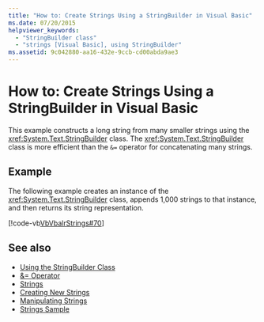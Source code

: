 ```yaml
---
title: "How to: Create Strings Using a StringBuilder in Visual Basic"
ms.date: 07/20/2015
helpviewer_keywords: 
  - "StringBuilder class"
  - "strings [Visual Basic], using StringBuilder"
ms.assetid: 9c042880-aa16-432e-9ccb-cd00abda9ae3
---
```

# How to: Create Strings Using a StringBuilder in Visual Basic
This example constructs a long string from many smaller strings using the <xref:System.Text.StringBuilder> class. The <xref:System.Text.StringBuilder> class is more efficient than the `&=` operator for concatenating many strings.  
  
## Example  
 The following example creates an instance of the <xref:System.Text.StringBuilder> class, appends 1,000 strings to that instance, and then returns its string representation.  
  
 [!code-vb[VbVbalrStrings#70](../../../../visual-basic/language-reference/functions/codesnippet/VisualBasic/how-to-create-strings-using-a-stringbuilder_1.vb)]  
  
## See also
- [Using the StringBuilder Class](../../../../standard/base-types/stringbuilder.md)
- [&= Operator](../../../../visual-basic/language-reference/operators/and-assignment-operator.md)
- [Strings](../../../../visual-basic/programming-guide/language-features/strings/index.md)
- [Creating New Strings](../../../../standard/base-types/creating-new.md)
- [Manipulating Strings](../../../../standard/base-types/manipulating-strings.md)
- [Strings Sample](https://docs.microsoft.com/previous-versions/dotnet/netframework-4.0/e765dyyy(v=vs.100))
